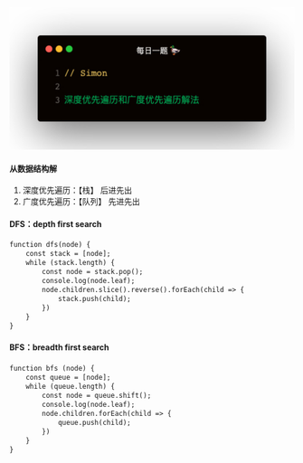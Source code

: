 
![](1.jpeg)

#### 从数据结构解
1. 深度优先遍历：【栈】     后进先出
2. 广度优先遍历：【队列】   先进先出   

#### DFS：depth first search
```
function dfs(node) {
    const stack = [node];
    while (stack.length) {
        const node = stack.pop();
        console.log(node.leaf);
        node.children.slice().reverse().forEach(child => {
            stack.push(child);
        })
    }
}
```

#### BFS：breadth first search
```
function bfs (node) {
    const queue = [node];
    while (queue.length) {
        const node = queue.shift();
        console.log(node.leaf);
        node.children.forEach(child => {
            queue.push(child);
        })
    }
}
```